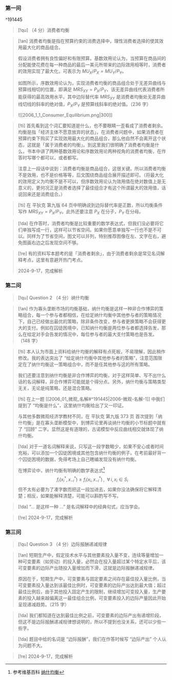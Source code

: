 ### 第一问
^191445

> [!qu] 
> （4 分）消费者均衡

> [!an]
> 消费者均衡是指在预算约束的消费选择中，理性消费者选择的使其效用最大化的商品组合。
> 
> 假设消费者拥有良性偏好和有限预算。基数效用论认为，当预算在商品间的分配能使花费在每一种商品的最后一美元所带来的边际效用相等时，消费者的效用实现了最大化，可表示为 $MU_X/P_X=MU_Y/P_Y$。
> 
> 如图所示，序数效用论认为，实现消费者均衡的商品组合处于无差异曲线与预算线相切的位置，即满足 $MRS_{XY}={P_X}/{P_Y}$，该无差异曲线代表消费者所能获得的最高效用水平。其中边际替代率 $MRS_{XY}$ 是消费者均衡处无差异曲线切线的斜率的绝对值，${P_X}/{P_Y}$ 是预算线斜率的绝对值。（236 字）
> 
> ![[2006_1_1_Consumer_Equilibrium.png|300]]

> [!ti] 
> 首先看到这个词汇要知道是什么，也不要眼睛一歪看成了消费者剩余。均衡是指「经济主体不愿意放弃的状态」，在消费者问题中，如果消费者在预算约束下购买了实现效用最大化的商品组合，那么他自然不会离开这个状态，这就是「属于消费者的均衡」。到这里我们很明确了消费者均衡是什么，书本中讲了两种基数效用论和序数效用论两种视角的消费者均衡，在作答时写哪个都可以，或者都写。
> 
> 注意上一段话中说到：消费者均衡是商品组合，这很关键。所以消费者均衡不是效用，也不是价格等等，后文围绕商品组合展开描述即可。（将最大化的效用定义为均衡不是不可以，但序数效用论认为效用值在绝对数值上是无意义的，更何况正是消费者选择了最佳组合才有这个所谓最大的效用值，话说回来还是消费组合。）

> [!ti]
> 在 平狄克 第九版 64 页中明确说到边际替代率是正数，所以均衡条件写作 $MRS_{XY}=P_X/P_Y$。此外还要注意 $P_X$ 在分子，$P_Y$ 在分母。

> [!da]
> 在作答时，消费者均衡是比较重要的数学表达式，但我们没必要将它们单独写成一行，这样可以节省空间。如果你愿意单独写一行也不是不可以。同样为了节省空间，图文可以并列，特别推荐图像在左、文字在右，避免图画右边之后发现空间不够。

> [!re]
> 有的资料写本题考的是「消费者剩余」，由于消费者剩余是常见名词解释考点，这里有意避开热门考点。
> 
> 2024-9-17，完成解析

### 第二问

> [!qu] Question 2
> （4 分）纳什均衡

> [!an]
> 作为寡头垄断市场的均衡基础，纳什均衡是这样一种非合作博弈的策略组合，每一个参与者都相信，在给定纳什均衡中其他参与者的策略情况下，自己已经做出最优的策略，除非条件改变，参与者更换策略不会获得更大的支付。例如在囚徒困境中，已知纳什均衡是两位参与者都选择告发，那么在给定对手会告发的情况中，每位参与者的最大支付策略也是告发。（148 字）

> [!ti]
> 本人认为市面上资料给纳什均衡的解释有点死板，不易理解，因此稍作修改。我的表达突出了 “给定纳什均衡中其他参与者的策略”，注意范围限定在了纳什均衡这一策略组合中，而不是任其他参与这的所有策略。
> 
> 我们还要注意到纳什均衡是非合作博弈的均衡，对于这样简单、写不出什么话的名词解释，非合作博弈可能就是个得分点。另外，纳什均衡与策略类型无关，无论是纯策略，还是混合策略。

> [!ti]
> 在上一题 [[2006_01_微观_名解#^191445|2006-微观-名解-1]] 中我们提到了 “均衡是什么”，这里纳什均衡给出了又一印证。
> 
> 与其他多数微观经济学教材不同，在 平狄克 第九版 373 页 首次提到「纳什均衡」是在寡头垄断模型中，到博弈论里再谈纳什均衡的小节标题中就有了 “回顾” 二字。显然这是有道理的，古诺模型中反应曲线相交就体现了纳什均衡。

> [!da]
> 对于一道名词解释来说，只写这一段字数略少，如果不安心或者时间充裕，可以添加一个囚徒困境或其他包含纳什均衡的例子。在考前最好背一个囚徒困境的数据，免得考场上自己瞎编发现没有纳什均衡。
> 
> 在博弈论中，纳什均衡有明确的数学表达式[^1]
> $$f_i\left(x^*_i,x^*_{-i}\right)\ge f_i\left(x_i,x^*_{-i}\right)\,, \ \ \forall\,i,x_i\in S_i$$
> 但不太有必要为了凑字数而把这一段加进去，如果你没法确保将它解释清楚；相反，如果能解释清楚，可能可以斟酌写不写。

> [!da]
> “… 是这样一种 …” 是名词解释中的经典句式，应当学会。

> [!re]
> 2024-9-17，完成解析

### 第三问

> [!qu] Question 3
> （4 分）边际报酬递减规律

> [!an]
> 短期生产中，假定技术水平与其他要素投入量不变，连续等量增加一种可变要素（如劳动）的投入量，必然会在投入量超过某个特定水平后，该可变要素的边际产出随投入量增加而下滑，这就是边际报酬递减规律。
> 
> 原因在于，短期生产中，可变要素与固定要素之间存在最佳投入量比例，当可变要素投入量达到该最佳比例时，可变要素的边际产出达到最大值；超过最佳比例后，由于其他投入固定产生的限制，继续增加可变投入量，生产要素的投入越来越偏离这一最佳组合比例，可变要素投入的边际产量因此开始呈现递减趋势。（215 字）

> [!da]
> 我们都知道在达到最佳比例之前，可变要素的边际产出有递增阶段，但这不是边际报酬递减规律想说明的，所以不提到也没关系，还可以少些一些字。
> 

> [!da]
> 题目中给的名词是 “边际报酬”，我们在作答时候写 “边际产出” 个人认为问题不大。

> [!re]
> 2024-9-17，完成解析

[^1]: 参考维基百科 [纳什均衡](https://zh.wikipedia.org/wiki/%E7%BA%B3%E4%BB%80%E5%9D%87%E8%A1%A1)